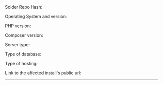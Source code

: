 <!--
After reading this section, fill out the fields below.

Please note that this is the issue tracker for TechnicSolder, and NOT the place to
post problems opening/installing/managing any modpacks/mods/java/anything else.

If you are having issues installing or opening a modpack, ask for assistance in the #help
channel of the Technic discord server.

If the launcher is crashing, make an issue here: https://github.com/TechnicPack/TechnicLauncher

If you are having issues managing a pack, or having any issues with the
platform or website, ask for help here: http://www.technicpack.net/help


GUIDELINES TO FOLLOW WHEN REPORTING:

Please be aware that Solder is intended for experienced server admins only, and so it is
expected that you've at least tried to research an issue before reporting it.

Note that Windows is not officially supported. (Though some community members may help)

Please try to be respectful when reporting an issue. We understand that bugs are
frustrating, but getting mad will only make it harder to fix.

Please fill out all other information to the best of your knowledge.
-->

  Solder Repo Hash:

  Operating System and version:

  PHP version:

<!-- Can be found by running ```php -v``` -->
  Composer version:

<!-- Can be found using composer -v -->
  Server type:

  Type of database:

<!-- Are you using MySQL, or Sqlite? -->
  Type of hosting:

<!-- Shared? VPS? Dedi? Cloud? -->
  Link to the affected install's public url:

<!-- The URL to your Solder's public folder -->
---------------------------------------------------------

<!-- Please describe the issue you are having in as much detail as possible here -->
